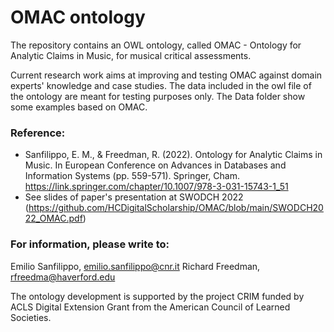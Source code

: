 # OMAC ontology
The repository contains an OWL ontology, called OMAC - Ontology for Analytic Claims in Music, for musical critical assessments.

Current research work aims at improving and testing OMAC against domain experts' knowledge and case studies. The data included in the owl file of the ontology are meant for testing purposes only. The Data folder show some examples based on OMAC.

### Reference:
* Sanfilippo, E. M., & Freedman, R. (2022). Ontology for Analytic Claims in Music. In European Conference on Advances in Databases and Information Systems (pp. 559-571). Springer, Cham.
https://link.springer.com/chapter/10.1007/978-3-031-15743-1_51
* See slides of paper's presentation at SWODCH 2022 (https://github.com/HCDigitalScholarship/OMAC/blob/main/SWODCH2022_OMAC.pdf)

### For information, please write to:
Emilio Sanfilippo, emilio.sanfilippo@cnr.it
Richard Freedman, rfreedma@haverford.edu

The ontology development is supported by the project CRIM funded by ACLS Digital Extension Grant from the American Council of Learned Societies.
